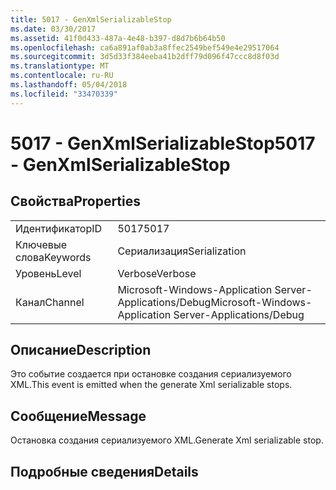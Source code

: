 ```yaml
---
title: 5017 - GenXmlSerializableStop
ms.date: 03/30/2017
ms.assetid: 41f0d433-487a-4e48-b397-d8d7b6b64b50
ms.openlocfilehash: ca6a891af0ab3a8ffec2549bef549e4e29517064
ms.sourcegitcommit: 3d5d33f384eeba41b2dff79d096f47ccc8d8f03d
ms.translationtype: MT
ms.contentlocale: ru-RU
ms.lasthandoff: 05/04/2018
ms.locfileid: "33470339"
---
```

# <a name="5017---genxmlserializablestop"></a><span data-ttu-id="d15a8-102">5017 - GenXmlSerializableStop</span><span class="sxs-lookup"><span data-stu-id="d15a8-102">5017 - GenXmlSerializableStop</span></span>
## <a name="properties"></a><span data-ttu-id="d15a8-103">Свойства</span><span class="sxs-lookup"><span data-stu-id="d15a8-103">Properties</span></span>  
  
|||  
|-|-|  
|<span data-ttu-id="d15a8-104">Идентификатор</span><span class="sxs-lookup"><span data-stu-id="d15a8-104">ID</span></span>|<span data-ttu-id="d15a8-105">5017</span><span class="sxs-lookup"><span data-stu-id="d15a8-105">5017</span></span>|  
|<span data-ttu-id="d15a8-106">Ключевые слова</span><span class="sxs-lookup"><span data-stu-id="d15a8-106">Keywords</span></span>|<span data-ttu-id="d15a8-107">Сериализация</span><span class="sxs-lookup"><span data-stu-id="d15a8-107">Serialization</span></span>|  
|<span data-ttu-id="d15a8-108">Уровень</span><span class="sxs-lookup"><span data-stu-id="d15a8-108">Level</span></span>|<span data-ttu-id="d15a8-109">Verbose</span><span class="sxs-lookup"><span data-stu-id="d15a8-109">Verbose</span></span>|  
|<span data-ttu-id="d15a8-110">Канал</span><span class="sxs-lookup"><span data-stu-id="d15a8-110">Channel</span></span>|<span data-ttu-id="d15a8-111">Microsoft-Windows-Application Server-Applications/Debug</span><span class="sxs-lookup"><span data-stu-id="d15a8-111">Microsoft-Windows-Application Server-Applications/Debug</span></span>|  
  
## <a name="description"></a><span data-ttu-id="d15a8-112">Описание</span><span class="sxs-lookup"><span data-stu-id="d15a8-112">Description</span></span>  
 <span data-ttu-id="d15a8-113">Это событие создается при остановке создания сериализуемого XML.</span><span class="sxs-lookup"><span data-stu-id="d15a8-113">This event is emitted when the generate Xml serializable stops.</span></span>  
  
## <a name="message"></a><span data-ttu-id="d15a8-114">Сообщение</span><span class="sxs-lookup"><span data-stu-id="d15a8-114">Message</span></span>  
 <span data-ttu-id="d15a8-115">Остановка создания сериализуемого XML.</span><span class="sxs-lookup"><span data-stu-id="d15a8-115">Generate Xml serializable stop.</span></span>  
  
## <a name="details"></a><span data-ttu-id="d15a8-116">Подробные сведения</span><span class="sxs-lookup"><span data-stu-id="d15a8-116">Details</span></span>
